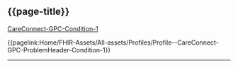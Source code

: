 ## {{page-title}}

<i class="fa fa-link"></i> [CareConnect-GPC-Condition-1](https://fhir.hl7.org.uk/StructureDefinition/CareConnect-GPC-Condition-1)


<i class="fa fa-link"></i> {{pagelink:Home/FHIR-Assets/All-assets/Profiles/Profile--CareConnect-GPC-ProblemHeader-Condition-1}}

---